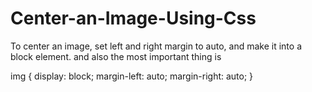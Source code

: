 # Center-an-Image-Using-Css
To center an image, set left and right margin to auto, and make it into a block element.
and also the most important thing is

img {
  display: block;
  margin-left: auto;
  margin-right: auto;
}
